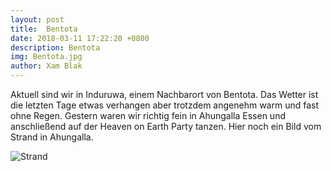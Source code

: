 ```yaml
---
layout: post
title:  Bentota
date: 2018-03-11 17:22:20 +0800
description: Bentota
img: Bentota.jpg
author: Xam Blak
---
```

Aktuell sind wir in Induruwa, einem Nachbarort von Bentota. Das Wetter ist die letzten Tage etwas verhangen aber trotzdem angenehm warm und fast ohne Regen. Gestern waren wir richtig fein in Ahungalla Essen und anschließend auf der Heaven on Earth Party tanzen. Hier noch ein Bild vom Strand in Ahungalla.

![Strand]({{site.baseurl}}/assets/img/Bentota-ahungalla.jpg)

